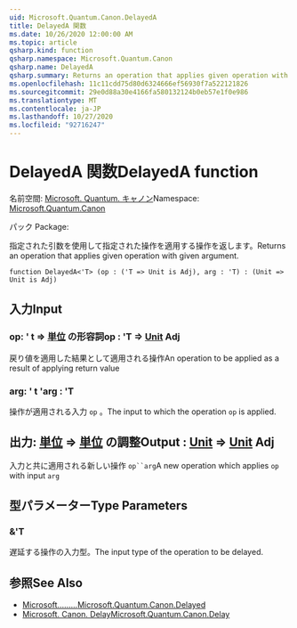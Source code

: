```yaml
---
uid: Microsoft.Quantum.Canon.DelayedA
title: DelayedA 関数
ms.date: 10/26/2020 12:00:00 AM
ms.topic: article
qsharp.kind: function
qsharp.namespace: Microsoft.Quantum.Canon
qsharp.name: DelayedA
qsharp.summary: Returns an operation that applies given operation with given argument.
ms.openlocfilehash: 11c11cdd75d80d6324666ef56930f7a522121826
ms.sourcegitcommit: 29e0d88a30e4166fa580132124b0eb57e1f0e986
ms.translationtype: MT
ms.contentlocale: ja-JP
ms.lasthandoff: 10/27/2020
ms.locfileid: "92716247"
---
```

# <a name="delayeda-function"></a><span data-ttu-id="29b01-102">DelayedA 関数</span><span class="sxs-lookup"><span data-stu-id="29b01-102">DelayedA function</span></span>

<span data-ttu-id="29b01-103">名前空間: [Microsoft. Quantum. キャノン](xref:Microsoft.Quantum.Canon)</span><span class="sxs-lookup"><span data-stu-id="29b01-103">Namespace: [Microsoft.Quantum.Canon](xref:Microsoft.Quantum.Canon)</span></span>

<span data-ttu-id="29b01-104">パック [](https://nuget.org/packages/)</span><span class="sxs-lookup"><span data-stu-id="29b01-104">Package: [](https://nuget.org/packages/)</span></span>


<span data-ttu-id="29b01-105">指定された引数を使用して指定された操作を適用する操作を返します。</span><span class="sxs-lookup"><span data-stu-id="29b01-105">Returns an operation that applies given operation with given argument.</span></span>

```qsharp
function DelayedA<'T> (op : ('T => Unit is Adj), arg : 'T) : (Unit => Unit is Adj)
```


## <a name="input"></a><span data-ttu-id="29b01-106">入力</span><span class="sxs-lookup"><span data-stu-id="29b01-106">Input</span></span>

### <a name="op--t--unit-adj"></a><span data-ttu-id="29b01-107">op: ' t => [単位](xref:microsoft.quantum.lang-ref.unit) の形容詞</span><span class="sxs-lookup"><span data-stu-id="29b01-107">op : 'T => [Unit](xref:microsoft.quantum.lang-ref.unit) Adj</span></span>

<span data-ttu-id="29b01-108">戻り値を適用した結果として適用される操作</span><span class="sxs-lookup"><span data-stu-id="29b01-108">An operation to be applied as a result of applying return value</span></span>


### <a name="arg--t"></a><span data-ttu-id="29b01-109">arg: ' t '</span><span class="sxs-lookup"><span data-stu-id="29b01-109">arg : 'T</span></span>

<span data-ttu-id="29b01-110">操作が適用される入力 `op` 。</span><span class="sxs-lookup"><span data-stu-id="29b01-110">The input to which the operation `op` is applied.</span></span>



## <a name="output--unit--unit-adj"></a><span data-ttu-id="29b01-111">出力: [単位](xref:microsoft.quantum.lang-ref.unit) => [単位](xref:microsoft.quantum.lang-ref.unit) の調整</span><span class="sxs-lookup"><span data-stu-id="29b01-111">Output : [Unit](xref:microsoft.quantum.lang-ref.unit) => [Unit](xref:microsoft.quantum.lang-ref.unit) Adj</span></span>

<span data-ttu-id="29b01-112">入力と共に適用される新しい操作 `op``arg`</span><span class="sxs-lookup"><span data-stu-id="29b01-112">A new operation which applies `op` with input `arg`</span></span>

## <a name="type-parameters"></a><span data-ttu-id="29b01-113">型パラメーター</span><span class="sxs-lookup"><span data-stu-id="29b01-113">Type Parameters</span></span>

### <a name="t"></a><span data-ttu-id="29b01-114">&</span><span class="sxs-lookup"><span data-stu-id="29b01-114">'T</span></span>

<span data-ttu-id="29b01-115">遅延する操作の入力型。</span><span class="sxs-lookup"><span data-stu-id="29b01-115">The input type of the operation to be delayed.</span></span>

## <a name="see-also"></a><span data-ttu-id="29b01-116">参照</span><span class="sxs-lookup"><span data-stu-id="29b01-116">See Also</span></span>

- [<span data-ttu-id="29b01-117">Microsoft.........</span><span class="sxs-lookup"><span data-stu-id="29b01-117">Microsoft.Quantum.Canon.Delayed</span></span>](xref:Microsoft.Quantum.Canon.Delayed)
- [<span data-ttu-id="29b01-118">Microsoft. Canon. Delay</span><span class="sxs-lookup"><span data-stu-id="29b01-118">Microsoft.Quantum.Canon.Delay</span></span>](xref:Microsoft.Quantum.Canon.Delay)